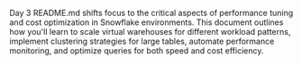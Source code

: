 Day 3 README.md shifts focus to the critical aspects of performance tuning and cost optimization in Snowflake environments. This document outlines how you'll learn to scale virtual warehouses for different workload patterns, implement clustering strategies for large tables, automate performance monitoring, and optimize queries for both speed and cost efficiency.